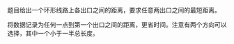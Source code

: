 <!--
2021-03-31 21:47:03 +0800
math
-->

题目给出一个环形线路上各出口之间的距离，要求任意两出口之间的最短距离。

将数据记录为任何一点到第一个出口之间的距离，更省时间。注意有两个方向可以选择，其中一个小于一半总长度。
